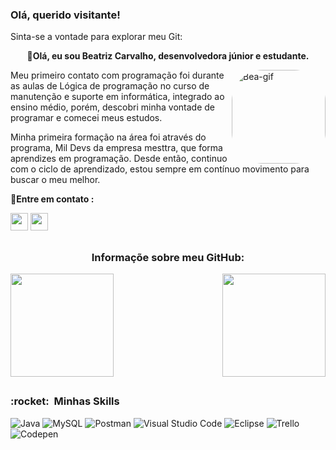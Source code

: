 ### Olá, querido visitante! 
<p align="left"> Sinta-se a vontade para explorar meu Git: </p>


<p align="center"> <strong>
  🦉Olá, eu sou Beatriz Carvalho, desenvolvedora júnior e estudante. </strong> </P>


<img align="right" alt="Bea-gif" height="150" style="border-radius:50px;" src="https://user-images.githubusercontent.com/112733336/217351599-689684af-68e4-424d-b1ba-b35d556659fc.gif">

<p align="left"> 
Meu primeiro contato com programação foi durante as aulas de Lógica de programação no curso de manutenção e suporte em informática, integrado ao ensino médio, porém, descobri minha vontade de programar e comecei meus estudos.</p>
<p>Minha primeira formação na área foi através do programa, Mil Devs da empresa mesttra, que forma aprendizes em programação. Desde então, continuo com o ciclo de aprendizado, estou
sempre em contínuo movimento para buscar o meu melhor.</p>																					

<p> <strong >📩Entre em contato :</strong>                                                    
<p>

<div align="left"> 
  <a href = "mailto:beatrizdesouzacarvalho@outlook.com"><img  height="28cm" src="https://img.shields.io/badge/Outlook-email-blue" target="_blank"></a>
  <a href="https://www.linkedin.com/in/beatriz-de-souza-carvalho/" target="_blank"><img height="28cm" src="https://img.shields.io/badge/-LinkedIn-%230077B5?style=for-the-badge&logo=linkedin&logoColor=white" target="_blank"></a>    
</div>	
																																									
##
<h3 align="center">Informaçõe sobre meu GitHub:</h3> 

<a align="center" href="https://github.com/BeatrizSouz/github-readme-stats" >
  <img height="165cm"   src="https://github-readme-stats.vercel.app/api?username=BeatrizSouz&count_private=true&show_icons=true&theme=aura_dark">
  <img height="165cm"  align="right" src="https://github-readme-stats.vercel.app/api/top-langs/?username=BeatrizSouz&layout=compact&theme=aura_dark">
</a>             


##

<h3> :rocket: &nbsp;Minhas Skills </h3>


  ![Java](https://img.shields.io/badge/-Java-333333?style=flat&logo=Java&logoColor=007396)
  ![MySQL](https://img.shields.io/badge/-MySQL-333333?style=flat&logo=mysql)
  ![Postman](https://img.shields.io/badge/-Postman-333333?style=flat&logo=postman)
  ![Visual Studio Code](https://img.shields.io/badge/-Visual%20Studio%20Code-333333?style=flat&logo=visual-studio-code&logoColor=007ACC)
  ![Eclipse](https://img.shields.io/badge/-Eclipse-333333?style=flat&logo=eclipse-ide&logoColor=2C2255)
  ![Trello](https://img.shields.io/badge/-Trello-333333?style=flat&logo=trello&logoColor=007ACC)
  ![Codepen](https://img.shields.io/badge/Codepen-000000?style=for-the-badge&logo=codepen&logoColor=white)
  																																																												





